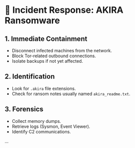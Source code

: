 # 🚨 Incident Response: AKIRA Ransomware

## 1. Immediate Containment

- Disconnect infected machines from the network.
- Block Tor-related outbound connections.
- Isolate backups if not yet affected.

## 2. Identification

- Look for `.akira` file extensions.
- Check for ransom notes usually named `akira_readme.txt`.

## 3. Forensics

- Collect memory dumps.
- Retrieve logs (Sysmon, Event Viewer).
- Identify C2 communications.

...

